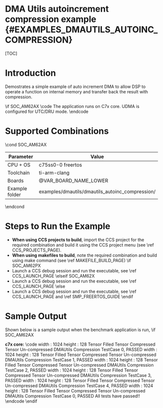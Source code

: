 # DMA Utils autoincrement compression example {#EXAMPLES_DMAUTILS_AUTOINC_COMPRESSION}

[TOC]

# Introduction

Demostrates a simple example of auto increment DMA to allow DSP to operate a function on internal memory and transfer back the result with compression.

\if SOC_AM62AX
\code
The application runs on C7x core. UDMA is configured for UTC/DRU mode.
\endcode

# Supported Combinations

\cond SOC_AM62AX

 Parameter      | Value
 ---------------|-----------
 CPU + OS       | c75ss0-0 freertos
 Toolchain      | ti-arm-clang
 Boards         | @VAR_BOARD_NAME_LOWER
 Example folder | examples/dmautils/dmautils_autoinc_compression/

\endcond


# Steps to Run the Example

- **When using CCS projects to build**, import the CCS project for the required combination
  and build it using the CCS project menu (see \ref CCS_PROJECTS_PAGE).
- **When using makefiles to build**, note the required combination and build using
  make command (see \ref MAKEFILE_BUILD_PAGE)
\if SOC_AM62PX
- Launch a CCS debug session and run the executable, see \ref CCS_LAUNCH_PAGE
\elseif SOC_AM62X
- Launch a CCS debug session and run the executable, see \ref CCS_LAUNCH_PAGE
\else
- Launch a CCS debug session and run the executable, see \ref CCS_LAUNCH_PAGE and \ref SMP_FREERTOS_GUIDE
\endif

# Sample Output

Shown below is a sample output when the benchmark application is run,
\if SOC_AM62AX

**c7x core:**
\code
width  : 1024
height : 128
Tensor Filled
Tensor Compressed
Tensor Un-compressed
DMAUtils Compression TestCase 0,        PASSED
width  : 1024
height : 128
Tensor Filled
Tensor Compressed
Tensor Un-compressed
DMAUtils Compression TestCase 1,        PASSED
width  : 1024
height : 128
Tensor Filled
Tensor Compressed
Tensor Un-compressed
DMAUtils Compression TestCase 2,        PASSED
width  : 1024
height : 128
Tensor Filled
Tensor Compressed
Tensor Un-compressed
DMAUtils Compression TestCase 3,        PASSED
width  : 1024
height : 128
Tensor Filled
Tensor Compressed
Tensor Un-compressed
DMAUtils Compression TestCase 4,        PASSED
width  : 1024
height : 128
Tensor Filled
Tensor Compressed
Tensor Un-compressed
DMAUtils Compression TestCase 0,        PASSED
All tests have passed!!
\endcode
\endif